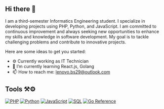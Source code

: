 ## Hi there 👋

I am a third-semester Informatics Engineering student. I specialize in developing projects using PHP, Python, and JavaScript. I am committed to continuous improvement and always seeking new opportunities to enhance my skills and knowledge in software development. My goal is to tackle challenging problems and contribute to innovative projects.

Here are some ideas to get you started:

- ⚙️ Currently working as IT Technician
- 🧠 I’m currently learning React.js, Golang
- 📫 How to reach me: lenovo.bs29@outlook.com


## Tools ⚒️⚙️

<a href="#"><img alt="PHP" src="https://img.shields.io/badge/PHP-777BB4.svg?logo=php&logoColor=white"></a>
<a href="#"><img alt="Python" src="https://img.shields.io/badge/Python-14354C.svg?logo=python&logoColor=white"></a>
<a href="#"><img alt="JavaScript" src="https://img.shields.io/badge/JavaScript-F7DF1E.svg?logo=javascript&logoColor=black"></a>
<a href="#"><img alt="SQL" src="https://custom-icon-badges.herokuapp.com/badge/SQL-025E8C.svg?logo=database&logoColor=white"></a>
<a href="https://pkg.go.dev/golang"><img src="https://pkg.go.dev/badge/golang.svg" alt="Go Reference"></a>


